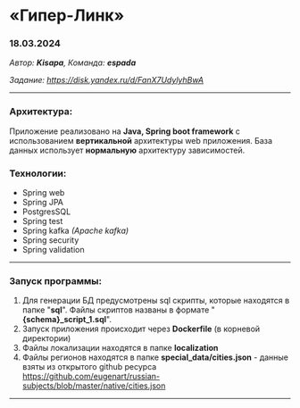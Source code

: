 # **«Гипер-Линк»**
### **18.03.2024**

_Автор: **Kisapa**, Команда: **espada**_

_Задание: https://disk.yandex.ru/d/FanX7UdylyhBwA_

---

### Архитектура:

Приложение реализовано на **Java, Spring boot framework** с использованием **вертикальной** архитектуры web приложения. База данных использует **нормальную** архитектуру зависимостей.


### **Технологии:**
* Spring web
* Spring JPA
* PostgresSQL
* Spring test
* Spring kafka _(Apache kafka)_
* Spring security
* Spring validation

---

### Запуск программы:

1. Для генерации БД предусмотрены sql скрипты, которые находятся в папке "**sql**". Файлы скриптов названы в формате "**{schema}_script_1.sql**".
2. Запуск приложения происходит через **Dockerfile** (в корневой директории)
3. Файлы локализации находятся в папке **localization**
4. Файлы регионов находятся в папке **special_data/cities.json** - данные взяты из открытого github ресурса https://github.com/eugenart/russian-subjects/blob/master/native/cities.json

---
